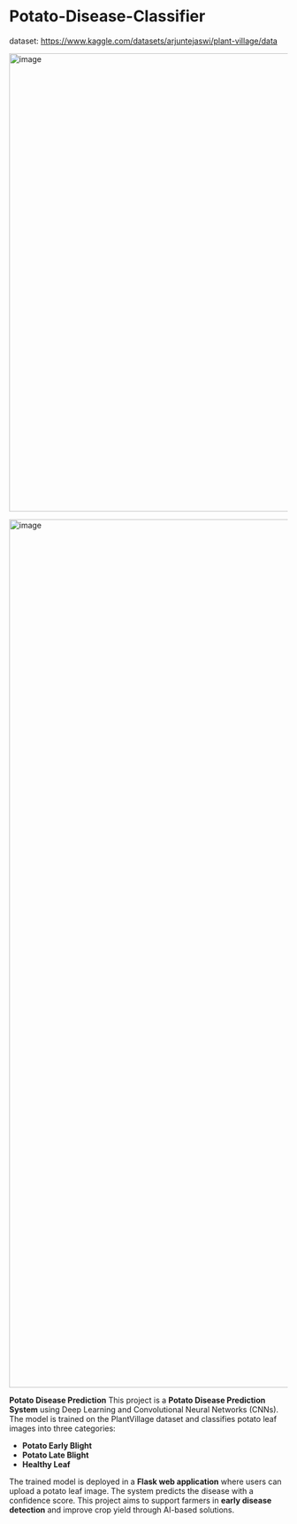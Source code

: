 # Potato-Disease-Classifier
dataset: https://www.kaggle.com/datasets/arjuntejaswi/plant-village/data 

<img width="1804" height="827" alt="image" src="https://github.com/user-attachments/assets/026408d2-fe7d-47fc-921a-009b1c622241" /> <br>

<img width="1483" height="1567" alt="image" src="https://github.com/user-attachments/assets/1a1e3adf-43b3-49b3-af2b-5ed5b8bbadb9" /> <br>

**Potato Disease Prediction**
This project is a **Potato Disease Prediction System** using Deep Learning and Convolutional Neural Networks (CNNs).
The model is trained on the PlantVillage dataset and classifies potato leaf images into three categories:

* **Potato Early Blight**
* **Potato Late Blight**
* **Healthy Leaf**

The trained model is deployed in a **Flask web application** where users can upload a potato leaf image. The system predicts the disease with a confidence score. This project aims to support farmers in **early disease detection** and improve crop yield through AI-based solutions.




